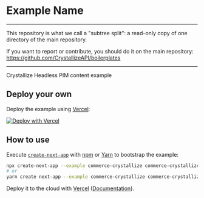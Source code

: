 # Example Name

----

This repository is what we call a "subtree split": a read-only copy of one directory of the main repository. 

If you want to report or contribute, you should do it on the main repository: https://github.com/CrystallizeAPI/boilerplates

----

Crystallize Headless PIM content example

## Deploy your own

Deploy the example using [Vercel](https://vercel.com/now):

[![Deploy with Vercel](https://vercel.com/button)](https://vercel.com/import/project?template=https://github.com/vercel/next.js/tree/canary/examples/commerce-crystallize)

## How to use

Execute [`create-next-app`](https://github.com/vercel/next.js/tree/canary/packages/create-next-app) with [npm](https://docs.npmjs.com/cli/init) or [Yarn](https://yarnpkg.com/lang/en/docs/cli/create/) to bootstrap the example:

```bash
npx create-next-app --example commerce-crystallize commerce-crystallize-app
# or
yarn create next-app --example commerce-crystallize commerce-crystallize-app
```

Deploy it to the cloud with [Vercel](https://vercel.com/import?filter=next.js&utm_source=github&utm_medium=readme&utm_campaign=next-example) ([Documentation](https://nextjs.org/docs/deployment)).
